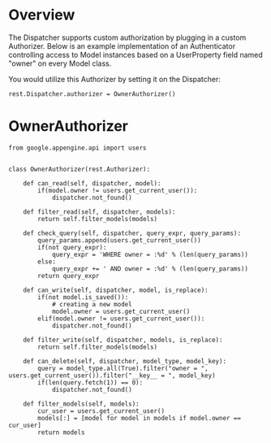 # Overview #

The Dispatcher supports custom authorization by plugging in a custom Authorizer.  Below is an example implementation of an Authenticator controlling access to Model instances based on a UserProperty field named "owner" on every Model class.

You would utilize this Authorizer by setting it on the Dispatcher:
```
rest.Dispatcher.authorizer = OwnerAuthorizer()
```

# OwnerAuthorizer #

```
from google.appengine.api import users


class OwnerAuthorizer(rest.Authorizer):

    def can_read(self, dispatcher, model):
        if(model.owner != users.get_current_user()):
            dispatcher.not_found()

    def filter_read(self, dispatcher, models):
        return self.filter_models(models)

    def check_query(self, dispatcher, query_expr, query_params):
        query_params.append(users.get_current_user())
        if(not query_expr):
            query_expr = 'WHERE owner = :%d' % (len(query_params))
        else:
            query_expr += ' AND owner = :%d' % (len(query_params))
        return query_expr

    def can_write(self, dispatcher, model, is_replace):
        if(not model.is_saved()):
            # creating a new model
            model.owner = users.get_current_user()
        elif(model.owner != users.get_current_user()):
            dispatcher.not_found()

    def filter_write(self, dispatcher, models, is_replace):
        return self.filter_models(models)

    def can_delete(self, dispatcher, model_type, model_key):
        query = model_type.all(True).filter("owner = ", users.get_current_user()).filter("__key__ = ", model_key)
        if(len(query.fetch(1)) == 0):
            dispatcher.not_found()

    def filter_models(self, models):
        cur_user = users.get_current_user()
        models[:] = [model for model in models if model.owner == cur_user]
        return models
```